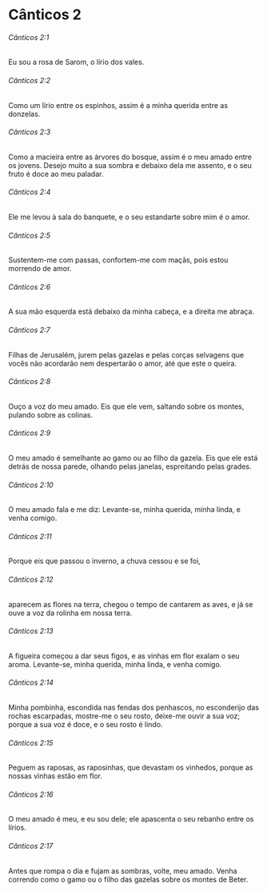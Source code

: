 # Cânticos 2

###### Cânticos 2:1

Eu sou a rosa de Sarom, o lírio dos vales.

###### Cânticos 2:2

Como um lírio entre os espinhos, assim é a minha querida entre as donzelas.

###### Cânticos 2:3

Como a macieira entre as árvores do bosque, assim é o meu amado entre os jovens. Desejo muito a sua sombra e debaixo dela me assento, e o seu fruto é doce ao meu paladar.

###### Cânticos 2:4

Ele me levou à sala do banquete, e o seu estandarte sobre mim é o amor.

###### Cânticos 2:5

Sustentem-me com passas, confortem-me com maçãs, pois estou morrendo de amor.

###### Cânticos 2:6

A sua mão esquerda está debaixo da minha cabeça, e a direita me abraça.

###### Cânticos 2:7

Filhas de Jerusalém, jurem pelas gazelas e pelas corças selvagens que vocês não acordarão nem despertarão o amor, até que este o queira.

###### Cânticos 2:8

Ouço a voz do meu amado. Eis que ele vem, saltando sobre os montes, pulando sobre as colinas.

###### Cânticos 2:9

O meu amado é semelhante ao gamo ou ao filho da gazela. Eis que ele está detrás de nossa parede, olhando pelas janelas, espreitando pelas grades.

###### Cânticos 2:10

O meu amado fala e me diz: Levante-se, minha querida, minha linda, e venha comigo.

###### Cânticos 2:11

Porque eis que passou o inverno, a chuva cessou e se foi,

###### Cânticos 2:12

aparecem as flores na terra, chegou o tempo de cantarem as aves, e já se ouve a voz da rolinha em nossa terra.

###### Cânticos 2:13

A figueira começou a dar seus figos, e as vinhas em flor exalam o seu aroma. Levante-se, minha querida, minha linda, e venha comigo.

###### Cânticos 2:14

Minha pombinha, escondida nas fendas dos penhascos, no esconderijo das rochas escarpadas, mostre-me o seu rosto, deixe-me ouvir a sua voz; porque a sua voz é doce, e o seu rosto é lindo.

###### Cânticos 2:15

Peguem as raposas, as raposinhas, que devastam os vinhedos, porque as nossas vinhas estão em flor.

###### Cânticos 2:16

O meu amado é meu, e eu sou dele; ele apascenta o seu rebanho entre os lírios.

###### Cânticos 2:17

Antes que rompa o dia e fujam as sombras, volte, meu amado. Venha correndo como o gamo ou o filho das gazelas sobre os montes de Beter.

